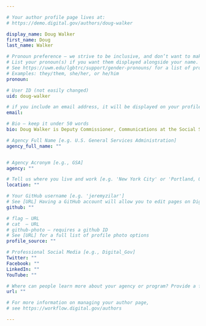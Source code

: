 ```yaml
---

# Your author profile page lives at:
# https://demo.digital.gov/authors/doug-walker

display_name: Doug Walker
first_name: Doug
last_name: Walker

# Pronoun preference — we strive to be inclusive, and don’t want to make assumptions on a person’s first name (be it a gender-neutral name, or is one more common in languages other than English). Learn more http://www.MyPronouns.org
# List your pronoun(s) if you want them displayed alongside your name. Leave it blank and we'll use just your name.
# See https://uwm.edu/lgbtrc/support/gender-pronouns/ for a list of pronouns
# Examples: they/them, she/her, or he/him
pronoun:

# User ID (not easily changed)
uid: doug-walker

# if you include an email address, it will be displayed on your profile page
email: 

# Bio — keep it under 50 words
bio: Doug Walker is Deputy Commissioner, Communications at the Social Security Administration.

# Agency Full Name [e.g. U.S. General Services Administration]
agency_full_name: ""


# Agency Acronym [e.g., GSA]
agency: ""

# Tell us where you live and work [e.g. 'New York City' or 'Portland, OR']
location: ""

# Your GitHub username [e.g. 'jeremyzilar']
# See [URL] Having a GitHub account will allow you to edit pages on DigitalGov. The image used in your GitHub account can also be used to populate your digital.gov profile photo.
github: ""

# flag — URL
# cat  — URL
# github-photo — requires a github ID
# See [URL] for a full list of profile photo options
profile_source: ""

# Professional Social Media [e.g., Digital_Gov]
Twitter: ""
Facebook: ""
LinkedIn: ""
YouTube: ""

# Where can people learn more about your agency or program? Provide a full URL [e.g. 'https://www.example.gov/']
url: ""

# For more information on managing your author page,
# see https://workflow.digital.gov/authors

---
```


